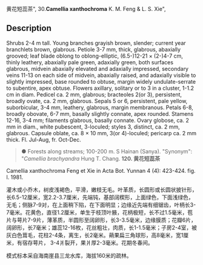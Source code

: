 黄花短蕊茶",
30.**Camellia xanthochroma** K. M. Feng & L. S. Xie",

## Description
Shrubs 2-4 m tall. Young branches grayish brown, slender; current year branchlets brown, glabrous. Petiole 3-7 mm, thick, glabrous, abaxially grooved; leaf blade oblong to oblong-elliptic, (6.5-)12-21 × (2-)4-7 cm, thinly leathery, abaxially pale green, adaxially green, both surfaces glabrous, midvein abaxially elevated and adaxially impressed, secondary veins 11-13 on each side of midvein, abaxially raised, and adaxially visible to slightly impressed, base rounded to obtuse, margin widely undulate-serrate to subentire, apex obtuse. Flowers axillary, solitary or to 3 in a cluster, 1-1.2 cm in diam. Pedicel ca. 2 mm, glabrous; bracteoles 2(or 3), persistent, broadly ovate, ca. 2 mm, glabrous. Sepals 5 or 6, persistent, pale yellow, suborbicular, 3-4 mm, leathery, glabrous, margin membranous. Petals 6-8, broadly obovate, 6-7 mm, basally slightly connate, apex rounded. Stamens 12-16, 3-4 mm; filaments glabrous, basally connate. Ovary globose, ca. 2 mm in diam., white pubescent, 3-loculed; styles 3, distinct, ca. 2 mm, glabrous. Capsule oblate, ca. 8 × 10 mm, 3(or 4)-loculed; pericarp ca. 2 mm thick. Fl. Jul-Aug, fr. Oct-Dec.

> ●  Forests along streams; 100-200 m. S Hainan (Sanya).
  "Synonym": "*Camellia brachyandra* Hung T. Chang.
**120. 黄花短蕊茶**

Camellia xanthochroma Feng et Xie in Acta Bot. Yunnan 4 (4): 423-424. fig. l. 1981.

灌木或小乔木，树皮浅褐色，平滑，嫩枝无毛。叶革质，长圆形或长圆状披针形，长6.5-12厘米，宽2.2-3.7厘米，先端钝，基部阔楔形，上面绿色，下面浅绿色，无毛；侧脉7-9对，在上面稍下陷，在下面明显；边缘近先端有细锯齿，叶柄长3-7毫米。花黄色，直径1.2厘米，单生于枝顶叶腋，花柄极短，长不过1.5毫米，苞片与萼片7-9片，薄革质，半圆形至阔卵形，长3-3.5毫米，边缘膜质；花瓣6片，阔卵形，长7毫米；雄蕊12-16枚，花丝粗壮，肉质，长1-1.5毫米；子房2-4室，被灰白色茸毛，花柱2-4条，离生，长2毫米。蒴果扁三角球形，高8毫米，宽1厘米，有宿存萼片， 3-4爿裂开，果爿厚2-3毫米。花期冬春间。

模式标本采自海南崖县三龙水库，海拔160米的疏林。
